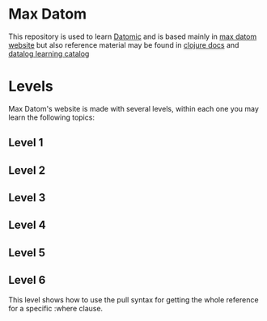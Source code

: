 # Max Datom

This repository is used to learn [Datomic](https://www.datomic.com/) and is based mainly
in [max datom website](https://max-datom.com/) but also reference material
may be found in [clojure docs](https://docs.datomic.com/cloud/)
and [datalog learning catalog](http://www.learndatalogtoday.org/)

# Levels

Max Datom's website is made with several levels, within each one you may learn the following topics:

## Level 1

## Level 2

## Level 3

## Level 4

## Level 5

## Level 6

This level shows how to use the pull syntax for getting the whole reference for a specific :where clause.
